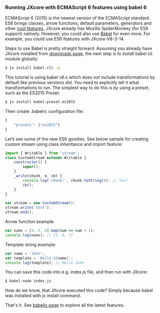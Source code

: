 ### Running JXcore with ECMAScript 6 features using babel 6

ECMAScript 6 (2015) is the newest version of the ECMAScript standard. ES6 brings classes, arrow functions, default parameters, generators and other [cool features](http://es6-features.org/). JXcore already has Mozilla SpiderMonkey (for ES6 support) natively. However, you could also use [Babel](https://github.com/babel/babel) for even more. For example, you could use ES6 features with JXcore-V8-3-14.

Steps to use Babel is pretty straight forward. Assuming you already have JXcore installed from [downloads page](http://jxcore.com/downloads), the next step is to install babel cli module globally:

```bash
$ jx install babel-cli -g
```

This tutorial is using babel v6.x which does not include transformations by default like previous versions did. You need to explicitly tell it what transformations to run. The simplest way to do this is by using a preset, such as the ES2015 Preset:

```bash
$ jx install babel-preset-es2015
```

Then create .babelrc configuration file:

```javascript
{
	"presets": ["es2015"]
}
```

Let’s see some of the new ES6 goodies. See below sample for creating custom stream using class inheritance and import feature:

```javascript
import { Writable } from 'stream';
class CustomStream extends Writable {
    constructor() {
        super();
    }
    _write(chunk, e, cb) {
        console.log('chunk:', chunk.toString()); // test
        cb();
    }
}

var stream = new CustomStream();
stream.write('test');
stream.end();
```

Arrow function example:

```javascript
var nums = [4, 5, 6].map(num => num + 1);
console.log(nums); // [5, 6, 7]
```

Template string example:

```javascript
var name = 'John';
var template = `Hello ${name}`;
console.log(template); // Hello John
```

You can save this code into e.g. index.js file, and then run with JXcore:

```bash
$ babel-node index.js
```

How do we know, that JXcore executed this code? Simply because babel was installed with jx install command.

That's it. See [babeljs page](https://babeljs.io/docs/learn-es2015/) to explore all the latest features.

